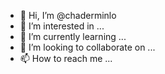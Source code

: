 - 👋 Hi, I’m @chaderminlo
- 👀 I’m interested in ...
- 🌱 I’m currently learning ...
- 💞️ I’m looking to collaborate on ...
- 📫 How to reach me ...

<!---
chaderminlo/chaderminlo is a ✨ special ✨ repository because its `README.md` (this file) appears on your GitHub profile.
You can click the Preview link to take a look at your changes.
--->
